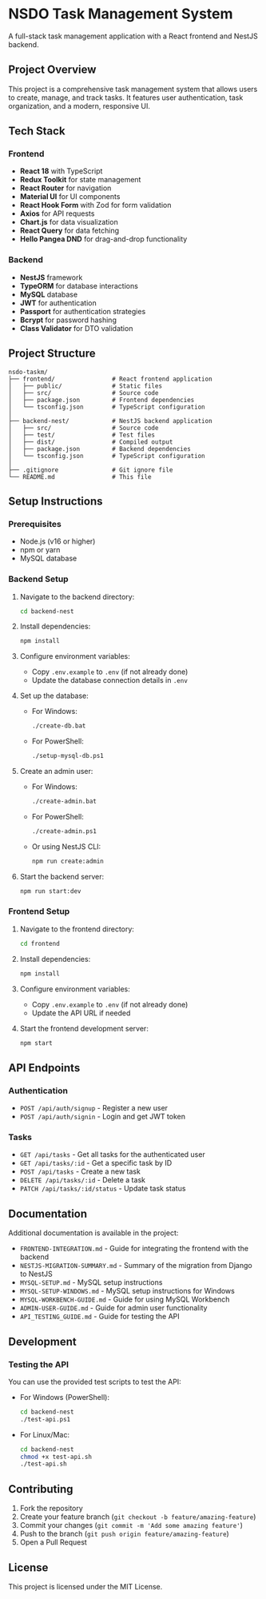 # NSDO Task Management System

A full-stack task management application with a React frontend and NestJS backend.

## Project Overview

This project is a comprehensive task management system that allows users to create, manage, and track tasks. It features user authentication, task organization, and a modern, responsive UI.

## Tech Stack

### Frontend
- **React 18** with TypeScript
- **Redux Toolkit** for state management
- **React Router** for navigation
- **Material UI** for UI components
- **React Hook Form** with Zod for form validation
- **Axios** for API requests
- **Chart.js** for data visualization
- **React Query** for data fetching
- **Hello Pangea DND** for drag-and-drop functionality

### Backend
- **NestJS** framework
- **TypeORM** for database interactions
- **MySQL** database
- **JWT** for authentication
- **Passport** for authentication strategies
- **Bcrypt** for password hashing
- **Class Validator** for DTO validation

## Project Structure

```
nsdo-taskm/
├── frontend/                # React frontend application
│   ├── public/              # Static files
│   ├── src/                 # Source code
│   ├── package.json         # Frontend dependencies
│   └── tsconfig.json        # TypeScript configuration
│
├── backend-nest/            # NestJS backend application
│   ├── src/                 # Source code
│   ├── test/                # Test files
│   ├── dist/                # Compiled output
│   ├── package.json         # Backend dependencies
│   └── tsconfig.json        # TypeScript configuration
│
├── .gitignore               # Git ignore file
└── README.md                # This file
```

## Setup Instructions

### Prerequisites
- Node.js (v16 or higher)
- npm or yarn
- MySQL database

### Backend Setup

1. Navigate to the backend directory:
   ```bash
   cd backend-nest
   ```

2. Install dependencies:
   ```bash
   npm install
   ```

3. Configure environment variables:
   - Copy `.env.example` to `.env` (if not already done)
   - Update the database connection details in `.env`

4. Set up the database:
   - For Windows:
     ```bash
     ./create-db.bat
     ```
   - For PowerShell:
     ```bash
     ./setup-mysql-db.ps1
     ```

5. Create an admin user:
   - For Windows:
     ```bash
     ./create-admin.bat
     ```
   - For PowerShell:
     ```bash
     ./create-admin.ps1
     ```
   - Or using NestJS CLI:
     ```bash
     npm run create:admin
     ```

6. Start the backend server:
   ```bash
   npm run start:dev
   ```

### Frontend Setup

1. Navigate to the frontend directory:
   ```bash
   cd frontend
   ```

2. Install dependencies:
   ```bash
   npm install
   ```

3. Configure environment variables:
   - Copy `.env.example` to `.env` (if not already done)
   - Update the API URL if needed

4. Start the frontend development server:
   ```bash
   npm start
   ```

## API Endpoints

### Authentication
- `POST /api/auth/signup` - Register a new user
- `POST /api/auth/signin` - Login and get JWT token

### Tasks
- `GET /api/tasks` - Get all tasks for the authenticated user
- `GET /api/tasks/:id` - Get a specific task by ID
- `POST /api/tasks` - Create a new task
- `DELETE /api/tasks/:id` - Delete a task
- `PATCH /api/tasks/:id/status` - Update task status

## Documentation

Additional documentation is available in the project:

- `FRONTEND-INTEGRATION.md` - Guide for integrating the frontend with the backend
- `NESTJS-MIGRATION-SUMMARY.md` - Summary of the migration from Django to NestJS
- `MYSQL-SETUP.md` - MySQL setup instructions
- `MYSQL-SETUP-WINDOWS.md` - MySQL setup instructions for Windows
- `MYSQL-WORKBENCH-GUIDE.md` - Guide for using MySQL Workbench
- `ADMIN-USER-GUIDE.md` - Guide for admin user functionality
- `API_TESTING_GUIDE.md` - Guide for testing the API

## Development

### Testing the API

You can use the provided test scripts to test the API:

- For Windows (PowerShell):
  ```bash
  cd backend-nest
  ./test-api.ps1
  ```

- For Linux/Mac:
  ```bash
  cd backend-nest
  chmod +x test-api.sh
  ./test-api.sh
  ```

## Contributing

1. Fork the repository
2. Create your feature branch (`git checkout -b feature/amazing-feature`)
3. Commit your changes (`git commit -m 'Add some amazing feature'`)
4. Push to the branch (`git push origin feature/amazing-feature`)
5. Open a Pull Request

## License

This project is licensed under the MIT License. 